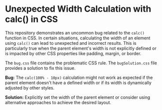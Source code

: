 # Unexpected Width Calculation with calc() in CSS

This repository demonstrates an uncommon bug related to the `calc()` function in CSS.  In certain situations, calculating the width of an element using `calc()` can lead to unexpected and incorrect results. This is particularly true when the parent element's width is not explicitly defined or is impacted by other CSS properties like padding, margin, or border.

The `bug.css` file contains the problematic CSS rule.  The `bugSolution.css` file provides a solution to fix this issue.

**Bug:** The `calc(100% - 10px)` calculation might not work as expected if the parent element doesn't have a defined width or if its width is dynamically adjusted by other styles.

**Solution:**  Explicitly set the width of the parent element or consider using alternative approaches to achieve the desired layout.